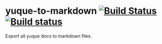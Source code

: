 # yuque-to-markdown [![Build Status](https://travis-ci.org/Frederick-S/yuque-to-markdown.svg?branch=main)](https://travis-ci.org/Frederick-S/yuque-to-markdown) [![Build status](https://ci.appveyor.com/api/projects/status/c6ue2k296gygngcj/branch/main?svg=true)](https://ci.appveyor.com/project/Frederick-S/yuque-to-markdown/branch/main)
Export all yuque docs to markdown files.

